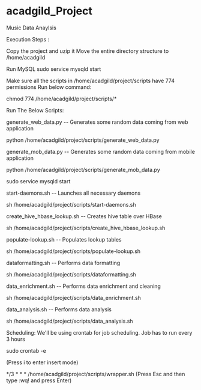 # acadgild_Project
Music Data Anaylsis

Execution Steps : 

Copy the project and uzip it Move the entire directory structure to /home/acadgild

Run MySQL sudo service mysqld start

Make sure all the scripts in /home/acadgild/project/scripts have 774 permissions Run below command:

chmod 774 /home/acadgild/project/scripts/*

Run The Below Scripts:

generate_web_data.py -- Generates some random data coming from web application

python /home/acadgild/project/scripts/generate_web_data.py

generate_mob_data.py -- Generates some random data coming from mobile application

python /home/acadgild/project/scripts/generate_mob_data.py

sudo service mysqld start

start-daemons.sh -- Launches all necessary daemons

sh /home/acadgild/project/scripts/start-daemons.sh

create_hive_hbase_lookup.sh -- Creates hive table over HBase

sh /home/acadgild/project/scripts/create_hive_hbase_lookup.sh

populate-lookup.sh -- Populates lookup tables

sh /home/acadgild/project/scripts/populate-lookup.sh

dataformatting.sh -- Performs data formatting

sh /home/acadgild/project/scripts/dataformatting.sh

data_enrichment.sh -- Performs data enrichment and cleaning

sh /home/acadgild/project/scripts/data_enrichment.sh

data_analysis.sh -- Performs data analysis

sh /home/acadgild/project/scripts/data_analysis.sh

Scheduling:
We'll be using crontab for job scheduling. Job has to run every 3 hours

sudo crontab -e

(Press i to enter insert mode)

*/3 * * * /home/acadgild/project/scripts/wrapper.sh
(Press Esc and then type :wq! and press Enter)
